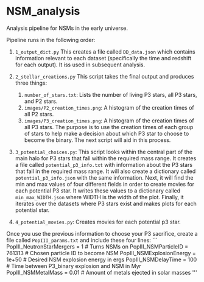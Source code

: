 # NSM_analysis
Analysis pipeline for NSMs in the early universe.

Pipeline runs in the following order: 
1. `1_output_dict.py`
    This creates a file called `DD_data.json` which contains information relevant to each dataset (specifically the time and redshift for each output). It iss used in subsequent analysis.
    
2. `2_stellar_creations.py`
    This script takes the final output and produces three things:
    1. `number_of_stars.txt`: Lists the number of living P3 stars, all P3 stars, and P2 stars.
    2. `images/P2_creation_times.png`: A histogram of the creation times of all P2 stars.
    3. `images/P3_creation_times.png`: A histogram of the creation times of all P3 stars. 
    The purpose is to use the creation times of each group of stars to help make a decision about which P3 star to choose to become the binary. The next script will aid in this process.
    
3. `3_potential_choices.py`:
    This script looks within the central part of the main halo for P3 stars that fall within the required mass range. It creates a file called `potential_p3_info.txt` with information about the P3 stars that fall in the required mass range. It will also create a dictionary called `potential_p3_info.json` with the same information. 
    Next, it will find the min and max values of four different fields in order to create movies for each potential P3 star. It writes these values to a dictionary called `min_max_WIDTH.json` where WIDTH is the width of the plot. 
    Finally, it iterates over the datasets where P3 stars exist and makes plots for each potential star. 
4. `4_potential_movies.py`:
    Creates movies for each potential p3 star.

Once you use the previous information to choose your P3 sacrifice, create a file called `PopIII_params.txt` and include these four lines:
    ```
    PopIII_NeutronStarMergers       = 1         # Turns NSMs on
    PopIII_NSMParticleID            = 761313    # Chosen particle ID to become NSM
    PopIII_NSMExplosionEnergy       = 1e+50     # Desired NSM explosion energy in ergs
    PopIII_NSMDelayTime             = 100       # Time between P3_binary explosion and NSM in Myr
    PopIII_NSMMetalMass             = 0.01      # Amount of metals ejected in solar masses
    '''
